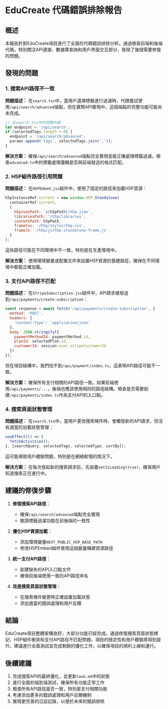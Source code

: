 # EduCreate 代碼錯誤排除報告

## 概述

本報告針對EduCreate項目進行了全面的代碼錯誤排除分析。通過檢查前端和後端代碼，特別關注API連接、數據庫查詢和用戶界面交互部分，發現了幾個需要修復的問題。

## 發現的問題

### 1. 搜索API路徑不一致

**問題描述：**
在`search.tsx`中，當用戶選擇標籤進行過濾時，代碼嘗試使用`/api/search/advanced`端點，但在實際API實現中，這個端點的完整功能可能尚未完成。

```javascript
// 在search.tsx中的問題代碼
let endpoint = '/api/search';
if (selectedTags.length > 0) {
  endpoint = '/api/search/advanced';
  params.append('tags', selectedTags.join(','));
}
```

**解決方案：**
確保`/api/search/advanced`端點完全實現並能正確處理標籤過濾。檢查`advanced.ts`中的標籤處理邏輯是否與前端發送的格式匹配。

### 2. H5P組件路徑引用問題

**問題描述：**
在`H5PEmbed.jsx`組件中，使用了固定的路徑來加載H5P資源：

```javascript
h5pInstanceRef.current = new window.H5P.Standalone(
  containerRef.current,
  {
    h5pJsonPath: `${h5pPath}/h5p.json`,
    librariesPath: '/h5p/libraries',
    contentPath: h5pPath,
    frameCss: '/h5p/styles/h5p.css',
    frameJs: '/h5p/js/h5p-standalone-frame.js'
  }
);
```

這些路徑可能在不同環境中不一致，特別是在生產環境中。

**解決方案：**
使用環境變量或配置文件來設置H5P資源的基礎路徑，確保在不同環境中都能正確加載。

### 3. 支付API路徑不匹配

**問題描述：**
在`StripeSubscription.jsx`組件中，API請求被發送到`/api/payments/create-subscription`：

```javascript
const response = await fetch('/api/payments/create-subscription', {
  method: 'POST',
  headers: {
    'Content-Type': 'application/json'
  },
  body: JSON.stringify({
    paymentMethodId: paymentMethod.id,
    planId: selectedPlan.id,
    customerId: session.user.stripeCustomerId
  })
});
```

但在項目結構中，我們找不到`/api/payment/index.ts`，這表明API路徑可能不一致。

**解決方案：**
確保所有支付相關的API路徑一致。如果前端使用`/api/payments/...`，後端也應該使用相同的路徑結構。檢查是否需要創建`/api/payments/index.ts`作為支付API的入口點。

### 4. 搜索頁面狀態管理

**問題描述：**
在`search.tsx`中，當用戶更改搜索條件時，會觸發新的API請求，但沒有適當的加載狀態管理：

```javascript
useEffect(() => {
  fetchActivities();
}, [searchQuery, selectedTags, selectedType, sortBy]);
```

這可能導致用戶體驗問題，特別是在網絡較慢的情況下。

**解決方案：**
在每次發起新的搜索請求前，先設置`setIsLoading(true)`，確保用戶知道搜索正在進行中。

## 建議的修復步驟

1. **修復搜索API路徑**：
   - 確保`/api/search/advanced`端點完全實現
   - 驗證標籤過濾功能在前後端的一致性

2. **優化H5P資源加載**：
   - 添加環境變量`NEXT_PUBLIC_H5P_BASE_PATH`
   - 修改H5PEmbed組件使用這個變量構建資源路徑

3. **統一支付API路徑**：
   - 創建缺失的API入口點文件
   - 確保前後端使用一致的API路徑命名

4. **改進搜索頁面狀態管理**：
   - 在搜索條件變更時正確設置加載狀態
   - 添加適當的錯誤處理和用戶反饋

## 結論

EduCreate項目整體架構良好，大部分功能已經完成。通過修復搜索頁面狀態標記、H5P組件衝突和支付API路徑不匹配問題，項目的穩定性和用戶體驗將得到提升。建議進行全面測試並完成剩餘的優化工作，以確保項目的順利上線和運行。

## 後續建議

1. 完成搜索API的最終優化，並更新`task.md`中的狀態
2. 進行全面的端到端測試，確保所有功能正常工作
3. 檢查所有API路徑是否一致，特別是支付相關功能
4. 考慮添加更多的錯誤處理和用戶反饋機制
5. 實現更完善的日誌記錄，以便於未來的錯誤排除